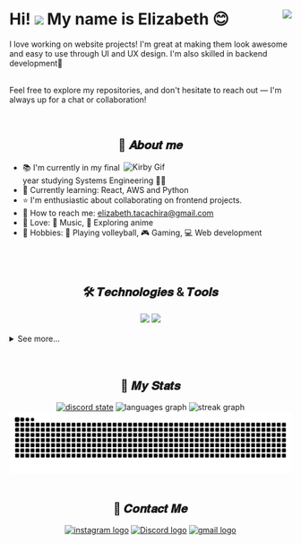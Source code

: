 

<h1 align="left">Hi! <img src="https://media.tenor.com/QTc7sR9KDNYAAAAi/cherry-hi.gif" width="40"/> My name is Elizabeth 😊<img align="right" src="https://visitor-badge.laobi.icu/badge?page_id=EllieT7.EllieT7&"  /></h1>

I love working on website projects! I'm great at making them look awesome and easy to use through UI and UX design. I'm also skilled in backend development💞

<p>
<br>
Feel free to explore my repositories, and don't hesitate to reach out — I'm always up for a chat or collaboration!
</p>

<br>

<h2 align="center"> 🎀 𝑨𝒃𝒐𝒖𝒕 𝒎𝒆</h2>

<img align="right" src="https://i.pinimg.com/originals/3a/e7/92/3ae792706e97941696b70b4763bd2963.gif" alt="Kirby Gif" width="300">

- 📚 I'm currently in my final year studying Systems Engineering 🐱‍💻
- 🌱 Currently learning: React, AWS and Python
- ⭐ I'm enthusiastic about collaborating on frontend projects.
- 💌 How to reach me: elizabeth.tacachira@gmail.com
- 💚 Love: 🎵 Music, 🍜 Exploring anime
- 🎈 Hobbies: 🏐 Playing volleyball, 🎮 Gaming, 💻 Web development




<br>
<br>

<h2 align="center"> 🛠 𝑻𝒆𝒄𝒉𝒏𝒐𝒍𝒐𝒈𝒊𝒆𝒔 & 𝑻𝒐𝒐𝒍𝒔 </h2>

<div align="center">
    <img src="https://skillicons.dev/icons?i=angular,html,css,figma,nodejs,docker,java,kotlin,spring,javascript,postgres,wordpress" />
    <img src="https://skillicons.dev/icons?i=cpp,typescript,flutter,dart,mysql,nginx,bootstrap" /><br>
</div>

<br>

<details>
<summary>See more...</summary>
 
```javascript
const nao = {
    pronouns: "She" | "Her",
    code: ["Javascript", "Java", "Kotlin", "C++", "Typescript"],
    askMeAbout: ["web dev", "tech", "design", "music", "anime"],
    technologies: {
        frontend: {
            framework: ["Angular"],
            uiLibraries: ["Material", "PrimeNG"],
            css: ["Bootstrap", "PrimeFlex"],
            markup: ["HTML5"],
        },
        backEnd: {
            js: ["Node"],
            java_kotlin: ["Spring Boot"]
        },
        mobileApp: {
            native: ["Android Development"],
            crossPlatform: ["Dart", "Flutter"]
        },
        devOps: ["Docker🐳", "Nginx"],
        databases: ["PostgreSQL", "MySql", "sqlite"],
        misc: ["Figma", "WordPress"],
    },
    architecture: ["Microservices Architecture", "Single page applications"],
};
```

</details>

<br>
<br>

<h2 align="center">🔮 𝑴𝒚 𝑺𝒕𝒂𝒕𝒔</h2>
<div align="center">
  <a href="https://discord.com/users/537057842033852427"><img src="https://lanyard.kyrie25.me/api/537057842033852427?bg=282A36" height="150" alt="discord state" /></a>
  <img src="https://github-readme-stats.vercel.app/api/top-langs?username=EllieT7&locale=en&hide_title=false&layout=compact&card_width=320&langs_count=8&theme=dracula&hide_border=false" height="150" alt="languages graph"  />
  <img src="https://streak-stats.demolab.com?user=EllieT7&locale=en&mode=daily&theme=dracula&hide_border=false&border_radius=5&order=3" height="150" alt="streak graph"  />
</div>
<div align="center">
<img src="https://raw.githubusercontent.com/EllieT7/EllieT7/output/snake.svg" alt="Snake animation" />
</div>

<br>

<h2 align="center">💌 𝑪𝒐𝒏𝒕𝒂𝒄𝒕 𝑴𝒆</h2>
<div align="center">
  <a href="https://www.instagram.com/elliet7_" target="_blank"><img src="https://img.shields.io/static/v1?message=Instagram&logo=instagram&label=&color=E4405F&logoColor=white&labelColor=&style=for-the-badge" height="25" alt="instagram logo"  /></a>
  <a href="https://discord.com/users/537057842033852427" target="_blank"><img src="https://img.shields.io/static/v1?message=Discord&logo=discord&label=&color=5865F2&logoColor=white&labelColor=&style=for-the-badge" height="25" alt="Discord logo"  /></a>
  <a href="mailto:elizabeth.tacachira@gmail.com" target="_blank"><img src="https://img.shields.io/static/v1?message=Gmail&logo=gmail&label=&color=D14836&logoColor=white&labelColor=&style=for-the-badge" height="25" alt="gmail logo" /></a>
</div>

